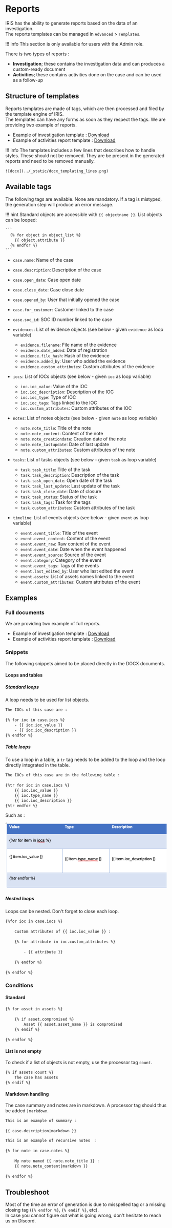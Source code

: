 # Reports

IRIS has the ability to generate reports based on the data of an investigation.    
The reports templates can be managed in ``Advanced`` > ``Templates``.

!!! info
    This section is only available for users with the Admin role.

There is two types of reports : 

- **Investigation**; these contains the investigation data and can produces a custom-ready document
- **Activities**; these contains activities done on the case and can be used as a follow-up  

## Structure of templates
Reports templates are made of tags, which are then processed and filed by the template engine of IRIS.   
The templates can have any forms as soon as they respect the tags. We are providing two example of reports. 

- Example of investigation template : [Download](example_reports/iris_report_template.docx) 
- Example of activities report template : [Download](example_reports/iris_activity_report_template.docx)

!!! info 
    The templates includes a few lines that describes how to handle styles. These should not be removed. 
    They are be present in the generated reports and need to be removed manually. 

    ![docx](../_static/docx_templating_lines.png)

## Available tags
The following tags are available. None are mandatory. If a tag is mistyped, the generation step will produce an error message.   

!!! hint 
    Standard objects are accessible with ``{{ objectname }}``.
    List objects can be looped:

    ```
      {% for object in object_list %}
        {{ object.attribute }}
      {% endfor %} 
    ```


- ``case.name``: Name of the case
- ``case.description``: Description of the case
- ``case.open_date``: Case open date 
- ``case.close_date``: Case close date 
- ``case.opened_by``: User that initially opened the case 
- ``case.for_customer``: Customer linked to the case 
- ``case.soc_id``: SOC ID number linked to the case 
- ``evidences``: List of evidence objects (see below - given ``evidence`` as loop variable)
    - ``evidence.filename``: File name of the evidence 
    - ``evidence.date_added``: Date of registration 
    - ``evidence.file_hash``: Hash of the evidence 
    - ``evidence.added_by``: User who added the evidence
    - ``evidence.custom_attributes``: Custom attributes of the evidence

- ``iocs``: List of IOCs objects (see below - given ``ioc`` as loop variable)
    - ``ioc.ioc_value``: Value of the IOC 
    - ``ioc.ioc_description``: Description of the IOC
    - ``ioc.ioc_type``: Type of IOC 
    - ``ioc.ioc_tags``: Tags linked to the IOC 
    - ``ioc.custom_attributes``: Custom attributes of the IOC

- ``notes``: List of notes objects (see below - given ``note`` as loop variable)
    - ``note.note_title``: Title of the note 
    - ``note.note_content``: Content of the note 
    - ``note.note_creationdate``: Creation date of the note 
    - ``note.note_lastupdate``: Date of last update 
    - ``note.custom_attributes``: Custom attributes of the note

- ``tasks``: List of tasks objects (see below - given ``task`` as loop variable)

    - ``task.task_title``: Title of the task 
    - ``task.task_description``: Description of the task 
    - ``task.task_open_date``: Open date of the task 
    - ``task.task_last_update``: Last update of the task 
    - ``task.task_close_date``: Date of closure 
    - ``task.task_status``: Status of the task 
    - ``task.task_tags``: Task for the tags 
    - ``task.custom_attributes``: Custom attributes of the task

- `timeline`: List of events objects (see below - given ``event`` as loop variable)

    - ``event.event_title``: Title of the event 
    - ``event.event_content``: Content of the event 
    - ``event.event_raw``: Raw content of the event 
    - ``event.event_date``: Date when the event happened 
    - ``event.event_source``: Source of the event 
    - ``event.category``: Category of the event 
    - ``event.event_tags``: Tags of the events 
    - ``event.last_edited_by``: User who last edited the event 
    - ``event.assets``: List of assets names linked to the event
    - ``event.custom_attributes``: Custom attributes of the event


## Examples 
### Full documents 
We are providing two example of full reports. 

- Example of investigation template : [Download](example_reports/iris_report_template.docx) 
- Example of activities report template : [Download](example_reports/iris_activity_report_template.docx)


### Snippets 
The following snippets aimed to be placed directly in the DOCX documents.   

#### Loops and tables 
##### Standard loops
A loop needs to be used for list objects. 
``` title="Loop on IOC example"
The IOCs of this case are : 

{% for ioc in case.iocs %}
    - {{ ioc.ioc_value }}
    - {{ ioc.ioc_description }}
{% endfor %}
```

##### Table loops
To use a loop in a table, a `tr` tag needs to be added to the loop and the loop directly integrated in the table. 
``` title="Loop on IOC table example"
The IOCs of this case are in the following table : 

{%tr for ioc in case.iocs %}
    {{ ioc.ioc_value }}
    {{ ioc.type_name }}
    {{ ioc.ioc_description }}
{%tr endfor %}
```
Such as : 

![docx](../_static/docx_ioc_loop.png)

##### Nested loops
Loops can be nested. Don't forget to close each loop. 

``` title="Nested loop"
{%for ioc in case.iocs %}

    Custom attributes of {{ ioc.ioc_value }} :

    {% for attribute in ioc.custom_attributes %}

        - {{ attribute }}

    {% endfor %}

{% endfor %}
```

### Conditions 
#### Standard 
``` title="Check if asset is compromised"
{% for asset in assets %} 
    
    {% if asset.compromised %}
        Asset {{ asset.asset_name }} is compromised
    {% endif %}

{% endfor %}
```

#### List is not empty
To check if a list of objects is not empty, use the processor tag `count`.  

``` title="Check if case has assets"
{% if assets|count %} 
    The case has assets
{% endif %}
```

#### Markdown handling
The case summary and notes are in markdown. A processor tag should thus be added `|markdown`.  
``` title="Summary as markdown"
This is an example of summary : 

{{ case.description|markdown }}
```

``` title="Loop over notes"
This is an example of recursive notes  : 

{% for note in case.notes %}

    My note named {{ note.note_title }} : 
    {{ note.note_content|markdown }}

{% endfor %}
```

## Troubleshoot 
Most of the time an error of generation is due to misspelled tag or a missing closing tag (`{% endfor %}`, `{% endif %}`, etc).  
In case you cannot figure out what is going wrong, don't hesitate to reach us on Discord.

